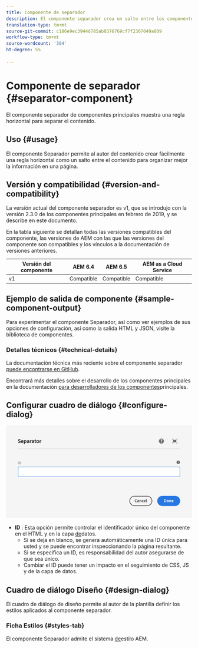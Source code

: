 ```yaml
---
title: Componente de separador
description: El componente separador crea un salto entre los componentes de una página
translation-type: tm+mt
source-git-commit: c186e9ec3944d785ab0376769cf7f2307049a809
workflow-type: tm+mt
source-wordcount: '304'
ht-degree: 5%

---
```



# Componente de separador {#separator-component}

El componente separador de componentes principales muestra una regla horizontal para separar el contenido.

## Uso {#usage}

El componente Separador permite al autor del contenido crear fácilmente una regla horizontal como un salto entre el contenido para organizar mejor la información en una página.

## Versión y compatibilidad {#version-and-compatibility}

La versión actual del componente separador es v1, que se introdujo con la versión 2.3.0 de los componentes principales en febrero de 2019, y se describe en este documento.

En la tabla siguiente se detallan todas las versiones compatibles del componente, las versiones de AEM con las que las versiones del componente son compatibles y los vínculos a la documentación de versiones anteriores.

| Versión del componente | AEM 6.4   | AEM 6.5 | AEM as a Cloud Service |
|---|---|---|---|
| v1 | Compatible | Compatible | Compatible |

## Ejemplo de salida de componente {#sample-component-output}

Para experimentar el componente Separador, así como ver ejemplos de sus opciones de configuración, así como la salida HTML y JSON, visite la biblioteca [](https://adobe.com/go/aem_cmp_library_separator)de componentes.

### Detalles técnicos {#technical-details}

La documentación técnica más reciente sobre el componente separador [puede encontrarse en GitHub](https://adobe.com/go/aem_cmp_tech_separator_v1).

Encontrará más detalles sobre el desarrollo de los componentes principales en la documentación [para desarrolladores de los componentes](/help/developing/overview.md)principales.

## Configurar cuadro de diálogo {#configure-dialog}

![Cuadro de diálogo de edición del componente separador](/help/assets/separator-edit.png)

* **ID** : Esta opción permite controlar el identificador único del componente en el HTML y en la capa [de](/help/developing/data-layer/overview.md)datos.
   * Si se deja en blanco, se genera automáticamente una ID única para usted y se puede encontrar inspeccionando la página resultante.
   * Si se especifica un ID, es responsabilidad del autor asegurarse de que sea único.
   * Cambiar el ID puede tener un impacto en el seguimiento de CSS, JS y de la capa de datos.

## Cuadro de diálogo Diseño {#design-dialog}

El cuadro de diálogo de diseño permite al autor de la plantilla definir los estilos aplicados al componente separador.

### Ficha Estilos {#styles-tab}

El componente Separador admite el sistema [de](/help/get-started/authoring.md#component-styling)estilo AEM.
